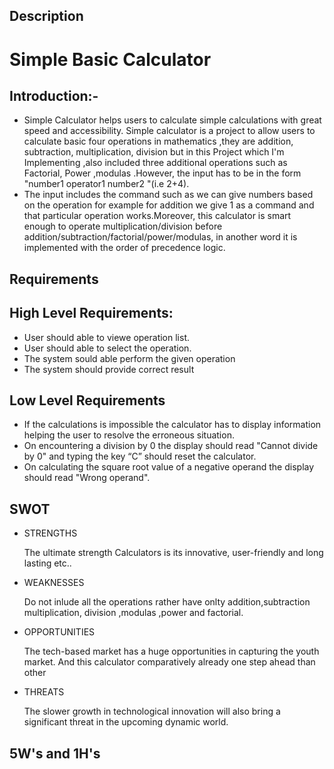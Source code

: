## Description
 # Simple Basic Calculator
 ##  Introduction:-
 * Simple Calculator helps users to calculate simple calculations with great speed and accessibility. 
    Simple calculator is a project to allow users to calculate basic four operations in mathematics ,they are addition, subtraction, multiplication, division but in this Project which I'm Implementing ,also included three additional operations such as Factorial, Power ,modulas .However, the input has to be in the form "number1 operator1 number2 "(i.e 2+4).
 * The input includes the command such as we can give numbers based on the operation for example for addition we give 1 as a command and  that particular operation works.Moreover, this calculator is smart enough to operate multiplication/division before addition/subtraction/factorial/power/modulas, in another word it is implemented with the order of precedence logic.



## Requirements

## High Level Requirements:
* User should able to viewe operation list.
* User should able to select the operation.
* The system sould able perform the given operation	 
* The system should provide correct result

 

## Low Level Requirements
* If the calculations is impossible the calculator has to display information helping
  the user to resolve the erroneous situation.
* On encountering a division by 0 the display should read "Cannot divide by 0" and typing the
  key “C” should reset the calculator.
* On calculating the square root value of a negative operand the display should read "Wrong
  operand".



## SWOT
* STRENGTHS

  The ultimate strength Calculators is its innovative, user-friendly and long lasting etc..

* WEAKNESSES

  Do not inlude all the operations rather have onlty addition,subtraction multiplication, division ,modulas ,power and factorial.

* OPPORTUNITIES

  The tech-based market has a huge opportunities in capturing the youth market. And this calculator comparatively already one step ahead than other

* THREATS

  The slower growth in technological innovation will also bring a significant threat in the upcoming dynamic world.


## 5W's and 1H's